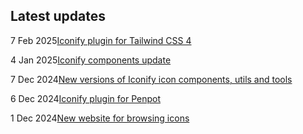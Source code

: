 <!-- DO NOT EDIT THIS COMPONENT IT IS AUTOGENERATED -->
## Latest updates

<div class="latest-news">
<p><span>7 Feb 2025</span><a href="/news/2025.html#iconify-tailwind4">Iconify plugin for Tailwind CSS 4</a></p>
<p><span>4 Jan 2025</span><a href="/news/2025.html#components-storage">Iconify components update</a></p>
<p><span>7 Dec 2024</span><a href="/news/2024.html#components-update-dec">New versions of Iconify icon components, utils and tools</a></p>
<p><span>6 Dec 2024</span><a href="/news/2024.html#penpot-plugin">Iconify plugin for Penpot</a></p>
<p><span>1 Dec 2024</span><a href="/news/2024.html#icon-sets-rebrand">New website for browsing icons</a></p>
</div>
